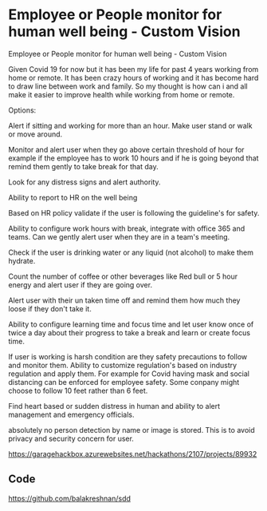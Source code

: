 # Employee or People monitor for human well being - Custom Vision

Employee or People monitor for human well being - Custom Vision

Given Covid 19 for now but it has been my life for past 4 years working from home or remote. It has been crazy hours of working and it has become hard to draw line between work and family. So my thought is how can i and all make it easier to improve health while working from home or remote. 

Options:

Alert if sitting and working for more than an hour. Make user stand or walk or move around.

Monitor and alert user when they go above certain threshold of hour for example if the employee has to work 10 hours and if he is going beyond that remind them gently to take  break for that day.

Look for any distress signs and alert authority.

Ability to report to HR on the well being

Based on HR policy validate if the user is following the guideline's for safety.

Ability to configure work hours with break, integrate with office 365 and teams. Can we gently alert user when they are in a team's meeting.

Check if the user is drinking water or any liquid (not alcohol) to make them hydrate.

Count the number of coffee or other beverages like Red bull or 5 hour energy and alert user if they are going over.

Alert user with their un taken time off and remind them how much they loose if they don't take it.

Ability to configure learning time and focus time and let user know once of twice a day about their progress to take a break and learn or create focus time.

If user is working is harsh condition are they safety precautions to follow and monitor them. Ability to customize regulation's based on industry regulation and apply them. For example for Covid having mask and social distancing can be enforced for employee safety. Some conpany might choose to follow 10 feet rather than 6 feet.

Find heart based or sudden distress in human and ability to alert management and emergency officials.

absolutely no person detection by name or image is stored. This is to avoid privacy and security concern for user.

https://garagehackbox.azurewebsites.net/hackathons/2107/projects/89932

## Code

https://github.com/balakreshnan/sdd
